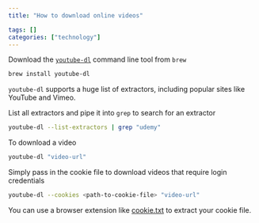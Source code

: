 ```yaml
---
title: "How to download online videos"

tags: []
categories: ["technology"]
---
```


Download the [`youtube-dl`](https://github.com/ytdl-org/youtube-dl) command line tool from `brew`

```sh
brew install youtube-dl
```

`youtube-dl` supports a huge list of extractors, including popular sites like YouTube and Vimeo.

List all extractors and pipe it into `grep` to search for an extractor

```sh
youtube-dl --list-extractors | grep "udemy"
```

To download a video

```sh
youtube-dl "video-url"
```

Simply pass in the cookie file to download videos that require login credentials

```sh
youtube-dl --cookies <path-to-cookie-file> "video-url"
```

You can use a browser extension like [cookie.txt](https://addons.mozilla.org/en-US/firefox/addon/cookies-txt/?utm_source=addons.mozilla.org&utm_medium=referral&utm_content=search) to extract your cookie file.

